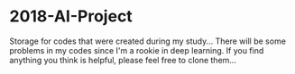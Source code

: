 # 2018-AI-Project
Storage for codes that were created during my study...
There will be some problems in my codes since I'm a rookie in deep learning. If you find anything you think is helpful, please feel free to clone them...
